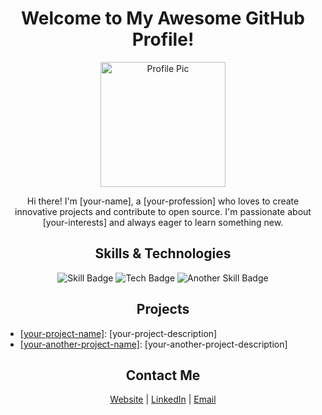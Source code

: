 <h1 align="center">Welcome to My Awesome GitHub Profile!</h1>

<p align="center">
  <img src="https://github.com/[Rafigotnochill]/[Rafigotnochill]/blob/main/github-profile-pic.png" alt="Profile Pic" width="200" height="200">
</p>

<p align="center">Hi there! I'm [your-name], a [your-profession] who loves to create innovative projects and contribute to open source. I'm passionate about [your-interests] and always eager to learn something new.</p>

<h2 align="center">Skills &amp; Technologies</h2>

<p align="center">
  <img src="https://img.shields.io/badge/[your-skill]-[skill-level]-blueviolet" alt="Skill Badge">
  <img src="https://img.shields.io/badge/[your-tech-stack]-[tech-level]-orange" alt="Tech Badge">
  <img src="https://img.shields.io/badge/[your-another-skill]-[skill-level]-yellowgreen" alt="Another Skill Badge">
</p>

<h2 align="center">Projects</h2>

<ul>
  <li><a href="[your-project-link]">[your-project-name]</a>: [your-project-description]</li>
  <li><a href="[your-another-project-link]">[your-another-project-name]</a>: [your-another-project-description]</li>
</ul>

<h2 align="center">Contact Me</h2>

<p align="center">
  <a href="[your-website-link]">Website</a> |
  <a href="[your-linkedin-link]">LinkedIn</a> |
  <a href="[your-email-link]">Email</a>
</p>


<!---
RafiGotNoChill/RafiGotNoChill is a ✨ special ✨ repository because its `README.md` (this file) appears on your GitHub profile.
You can click the Preview link to take a look at your changes.
--->
